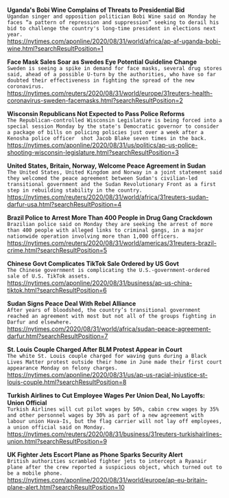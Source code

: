 **Uganda's Bobi Wine Complains of Threats to Presidential Bid**\
`Ugandan singer and opposition politician Bobi Wine said on Monday he faces “a pattern of repression and suppression” seeking to derail his bid to challenge the country's long-time president in elections next year. `\
https://nytimes.com/aponline/2020/08/31/world/africa/ap-af-uganda-bobi-wine.html?searchResultPosition=1

**Face Mask Sales Soar as Swedes Eye Potential Guideline Change**\
`Sweden is seeing a spike in demand for face masks, several drug stores said, ahead of a possible U-turn by the authorities, who have so far doubted their effectiveness in fighting the spread of the new coronavirus.`\
https://nytimes.com/reuters/2020/08/31/world/europe/31reuters-health-coronavirus-sweden-facemasks.html?searchResultPosition=2

**Wisconsin Republicans Not Expected to Pass Police Reforms**\
`The Republican-controlled Wisconsin Legislature is being forced into a special session Monday by the state's Democratic governor to consider a package of bills on policing policies just over a week after a Kenosha police officer  shot Jacob Blake seven times in the back.`\
https://nytimes.com/aponline/2020/08/31/us/politics/ap-us-police-shooting-wisconsin-legislature.html?searchResultPosition=3

**United States, Britain, Norway, Welcome Peace Agreement in Sudan**\
`The United States, United Kingdom and Norway in a joint statement said they welcomed the peace agreement between Sudan's civilian-led transitional government and the Sudan Revolutionary Front as a first step in rebuilding stability in the country.`\
https://nytimes.com/reuters/2020/08/31/world/africa/31reuters-sudan-darfur-usa.html?searchResultPosition=4

**Brazil Police to Arrest More Than 400 People in Drug Gang Crackdown**\
`Brazilian police said on Monday they are seeking the arrest of more than 400 people with alleged links to criminal gangs, in a major nationwide operation involving more than 1,000 officers.`\
https://nytimes.com/reuters/2020/08/31/world/americas/31reuters-brazil-crime.html?searchResultPosition=5

**Chinese Govt Complicates TikTok Sale Ordered by US Govt**\
`The Chinese government is complicating the U.S.-government-ordered sale of U.S. TikTok assets. `\
https://nytimes.com/aponline/2020/08/31/business/ap-us-china-tiktok.html?searchResultPosition=6

**Sudan Signs Peace Deal With Rebel Alliance**\
`After years of bloodshed, the country’s transitional government reached an agreement with most but not all of the groups fighting in Darfur and elsewhere.`\
https://nytimes.com/2020/08/31/world/africa/sudan-peace-agreement-darfur.html?searchResultPosition=7

**St. Louis Couple Charged After BLM Protest Appear in Court**\
`The white St. Louis couple charged for waving guns during a Black Lives Matter protest outside their home in June made their first court appearance Monday on felony charges.`\
https://nytimes.com/aponline/2020/08/31/us/ap-us-racial-injustice-st-louis-couple.html?searchResultPosition=8

**Turkish Airlines to Cut Employee Wages Per Union Deal, No Layoffs: Union Official**\
`Turkish Airlines will cut pilot wages by 50%, cabin crew wages by 35% and other personnel wages by 30% as part of a new agreement with labour union Hava-Is, but the flag carrier will not lay off employees, a union official said on Monday.`\
https://nytimes.com/reuters/2020/08/31/business/31reuters-turkishairlines-union.html?searchResultPosition=9

**UK Fighter Jets Escort Plane as Phone Sparks Security Alert**\
`British authorities scrambled fighter jets to intercept a Ryanair plane after the crew reported a suspicious object, which turned out to be a mobile phone.`\
https://nytimes.com/aponline/2020/08/31/world/europe/ap-eu-britain-plane-alert.html?searchResultPosition=10

